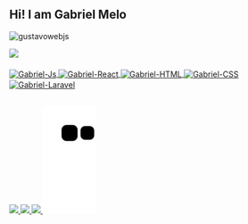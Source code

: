 
## Hi! I am Gabriel Melo 
<p align="left"> <img src="https://komarev.com/ghpvc/?username=Galase&label=Profile%20views&color=0e75b6&style=flat" alt="gustavowebjs" /> </p>
<div>
 <a href="https://github.com/Galase">
 <img height="180em" src="https://github-readme-stats.vercel.app/api?username=Galase&show_icons=true&theme=dark&include_all_commits=true&count_private=true"/>
</div>
 
<div style="display: inline_block"><br>
 <img align="center" alt="Gabriel-Js" width="40" src="https://cdn.jsdelivr.net/gh/devicons/devicon/icons/javascript/javascript-original.svg">
 <img align="center" alt="Gabriel-React" width="40" src="https://cdn.jsdelivr.net/gh/devicons/devicon/icons/react/react-original.svg">
 <img align="center" alt="Gabriel-HTML" width="40" src="https://cdn.jsdelivr.net/gh/devicons/devicon/icons/html5/html5-original.svg">
 <img align="center" alt="Gabriel-CSS" width="40" src="https://cdn.jsdelivr.net/gh/devicons/devicon/icons/css3/css3-original.svg">
 <img align="center" alt="Gabriel-Laravel" width="40" src='https://cdn.jsdelivr.net/gh/devicons/devicon/icons/laravel/laravel-plain.svg'>
</div>
  
##
 
<div>
 <a href="https://wa.me/+553399914713" target="_blank">
  <img src="https://img.shields.io/badge/WhatsApp-25D366?style=for-the-badge&logo=whatsapp&logoColor=white">
 </a>
 <a href="https://www.instagram.com/galase0408/" target="_blank">
  <img src="https://img.shields.io/badge/-Instagram-%23E4405F?style=for-the-badge&logo=instagram&logoColor=white" target="_blank">
 </a>
 <a href="mailto:galase0408@gmail.com" target="_blank">
   <img src="https://img.shields.io/badge/Gmail-D14836?style=for-the-badge&logo=gmail&logoColor=white" target="_blank">
 </a>
 <img src="https://github.com/Galase/Galase/blob/output/github-contribution-grid-snake.svg">
</div>
